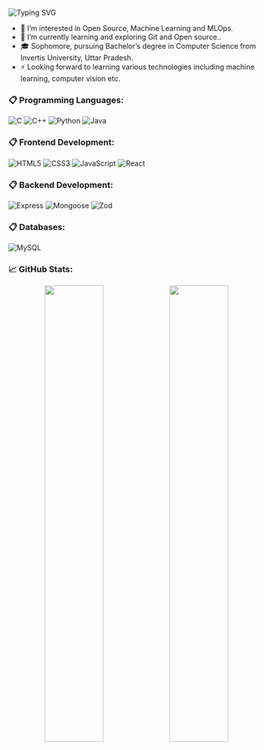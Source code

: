![Typing SVG](https://readme-typing-svg.herokuapp.com?font=Poppins&lines=Hey+There!+I'm+Durag+Pal+Singh.)

- 👀 I’m interested in Open Source, Machine Learning and MLOps.
- 🌱 I’m currently learning and exploring Git and Open source..
- 🎓 Sophomore, pursuing Bachelor’s degree in Computer Science from Invertis University, Uttar Pradesh.
- ⚡️  Looking forward to learning various technologies including machine learning, computer vision etc.

### 📋 Programming Languages:

![C](https://img.shields.io/badge/c-%2300599C.svg?style=for-the-badge&logo=c&logoColor=white)
![C++](https://img.shields.io/badge/c++-%2300599C.svg?style=for-the-badge&logo=c%2B%2B&logoColor=white)
![Python](https://img.shields.io/badge/python-3670A0?style=for-the-badge&logo=python&logoColor=ffdd54)
![Java](https://img.shields.io/badge/java-%23ED8B00.svg?style=for-the-badge&logo=java&logoColor=white)

### 📋 Frontend Development:

![HTML5](https://img.shields.io/badge/html5-%23E34F26.svg?style=for-the-badge&logo=html5&logoColor=white)
![CSS3](https://img.shields.io/badge/css3-%231572B6.svg?style=for-the-badge&logo=css3&logoColor=white)
![JavaScript](https://img.shields.io/badge/javascript-%23323330.svg?style=for-the-badge&logo=javascript&logoColor=%23F7DF1E)
![React](https://img.shields.io/badge/react-%2300599C.svg?style=for-the-badge&logo=react%2B%2B&logoColor=white)

### 📋 Backend Development:

![Express](https://img.shields.io/badge/express-%23323330.svg?style=for-the-badge&logo=express&logoColor=%23F7DF1E)
![Mongoose](https://img.shields.io/badge/mongoose-%231572B6.svg?style=for-the-badge&logo=mongoose&logoColor=white)
![Zod](https://img.shields.io/badge/zod-%23E34F26.svg?style=for-the-badge&logo=zod&logoColor=white)


### 📋 Databases: 

![MySQL](https://img.shields.io/badge/mysql-3670A0?style=for-the-badge&logo=mysql&logoColor=ffdd54)
<br />

### 📈 GitHub Stats:
<p align="center">
	  <img width="48%" src="https://github-readme-stats.vercel.app/api?username=duragpal&show_icons=true&theme=tokyonight" />
  <img width="48%" src="https://github-readme-streak-stats.herokuapp.com/?user=duragpal&theme=tokyonight" />
</p>




